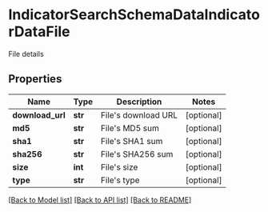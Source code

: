 # IndicatorSearchSchemaDataIndicatorDataFile

File details

## Properties
Name | Type | Description | Notes
------------ | ------------- | ------------- | -------------
**download_url** | **str** | File&#39;s download URL | [optional] 
**md5** | **str** | File&#39;s MD5 sum | [optional] 
**sha1** | **str** | File&#39;s SHA1 sum | [optional] 
**sha256** | **str** | File&#39;s SHA256 sum | [optional] 
**size** | **int** | File&#39;s size | [optional] 
**type** | **str** | File&#39;s type | [optional] 

[[Back to Model list]](../README.md#documentation-for-models) [[Back to API list]](../README.md#documentation-for-api-endpoints) [[Back to README]](../README.md)



